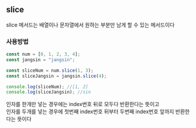 ## slice

slice 메서드는 배열이나 문자열에서 원하는 부분만 남게 할 수 있는 메서드이다

### 사용방법

```js
const num = [0, 1, 2, 3, 4];
const jangsin = "jangsin";

const sliceNum = num.slice(1, 3);
const sliceJangsin = jangsin.slice(4);

console.log(sliceNum); //[1, 2]
console.log(sliceJangsin); //sin
```

인자를 한개만 넣는 경우에는 index번호 뒤로 모두다 반환한다는 뜻이고<br>
인자를 두개를 넣는 경우에 첫번째 index번호 뒤부터 두번째 index번호 앞까지 반환한다는 뜻이다
